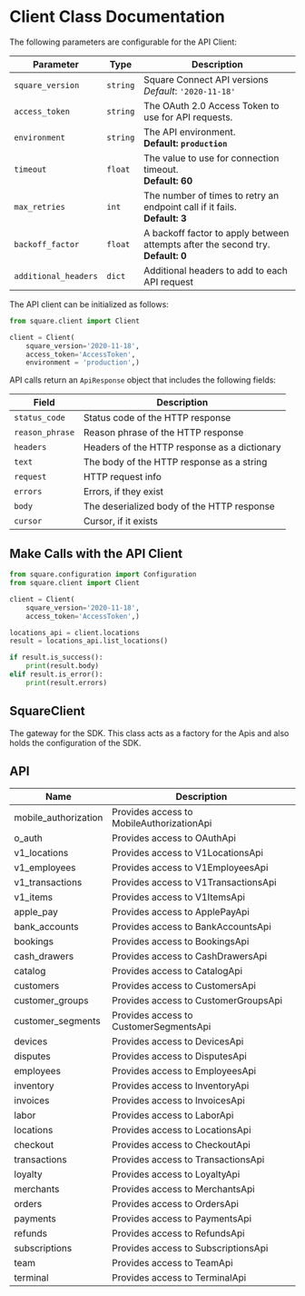 
# Client Class Documentation

The following parameters are configurable for the API Client:

| Parameter | Type | Description |
|  --- | --- | --- |
| `square_version` | `string` | Square Connect API versions<br>*Default*: `'2020-11-18'` |
| `access_token` | `string` | The OAuth 2.0 Access Token to use for API requests. |
| `environment` | `string` | The API environment. <br> **Default: `production`** |
| `timeout` | `float` | The value to use for connection timeout. <br> **Default: 60** |
| `max_retries` | `int` | The number of times to retry an endpoint call if it fails. <br> **Default: 3** |
| `backoff_factor` | `float` | A backoff factor to apply between attempts after the second try. <br> **Default: 0** |
| `additional_headers` | `dict` | Additional headers to add to each API request |

The API client can be initialized as follows:

```python
from square.client import Client

client = Client(
    square_version='2020-11-18',
    access_token='AccessToken',
    environment = 'production',)
```

API calls return an `ApiResponse` object that includes the following fields:

| Field | Description |
|  --- | --- |
| `status_code` | Status code of the HTTP response |
| `reason_phrase` | Reason phrase of the HTTP response |
| `headers` | Headers of the HTTP response as a dictionary |
| `text` | The body of the HTTP response as a string |
| `request` | HTTP request info |
| `errors` | Errors, if they exist |
| `body` | The deserialized body of the HTTP response |
| `cursor` | Cursor, if it exists |

## Make Calls with the API Client

```python
from square.configuration import Configuration
from square.client import Client

client = Client(
    square_version='2020-11-18',
    access_token='AccessToken',)

locations_api = client.locations
result = locations_api.list_locations()

if result.is_success():
    print(result.body)
elif result.is_error():
    print(result.errors)
```

## SquareClient

The gateway for the SDK. This class acts as a factory for the Apis and also holds the configuration of the SDK.

## API

| Name | Description |
|  --- | --- |
| mobile_authorization | Provides access to MobileAuthorizationApi |
| o_auth | Provides access to OAuthApi |
| v1_locations | Provides access to V1LocationsApi |
| v1_employees | Provides access to V1EmployeesApi |
| v1_transactions | Provides access to V1TransactionsApi |
| v1_items | Provides access to V1ItemsApi |
| apple_pay | Provides access to ApplePayApi |
| bank_accounts | Provides access to BankAccountsApi |
| bookings | Provides access to BookingsApi |
| cash_drawers | Provides access to CashDrawersApi |
| catalog | Provides access to CatalogApi |
| customers | Provides access to CustomersApi |
| customer_groups | Provides access to CustomerGroupsApi |
| customer_segments | Provides access to CustomerSegmentsApi |
| devices | Provides access to DevicesApi |
| disputes | Provides access to DisputesApi |
| employees | Provides access to EmployeesApi |
| inventory | Provides access to InventoryApi |
| invoices | Provides access to InvoicesApi |
| labor | Provides access to LaborApi |
| locations | Provides access to LocationsApi |
| checkout | Provides access to CheckoutApi |
| transactions | Provides access to TransactionsApi |
| loyalty | Provides access to LoyaltyApi |
| merchants | Provides access to MerchantsApi |
| orders | Provides access to OrdersApi |
| payments | Provides access to PaymentsApi |
| refunds | Provides access to RefundsApi |
| subscriptions | Provides access to SubscriptionsApi |
| team | Provides access to TeamApi |
| terminal | Provides access to TerminalApi |

